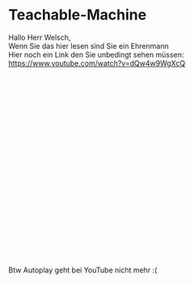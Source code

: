 # Teachable-Machine
Hallo Herr Welsch, <br>
Wenn Sie das hier lesen sind Sie ein Ehrenmann<br>
Hier noch ein Link den Sie unbedingt sehen müssen:
https://www.youtube.com/watch?v=dQw4w9WgXcQ
<br><br><br><br><br><br><br><br><br><br><br><br><br><br><br><br><br><br><br><br><br><br><br><br>
Btw Autoplay geht bei YouTube nicht mehr :(
